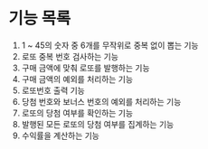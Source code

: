 # 기능 목록
1. 1 ~ 45의 숫자 중 6개를 무작위로 중복 없이 뽑는 기능
2. 로또 중복 번호 검사하는 기능
3. 구매 금액에 맞춰 로또를 발행하는 기능
4. 구매 금액의 예외를 처리하는 기능
5. 로또번호 출력 기능
6. 당첨 번호와 보너스 번호의 예외를 처리하는 기능
7. 로또의 당첨 여부를 확인하는 기능
8. 발행된 모든 로또의 당첨 여부를 집계하는 기능
9. 수익률을 계산하는 기능